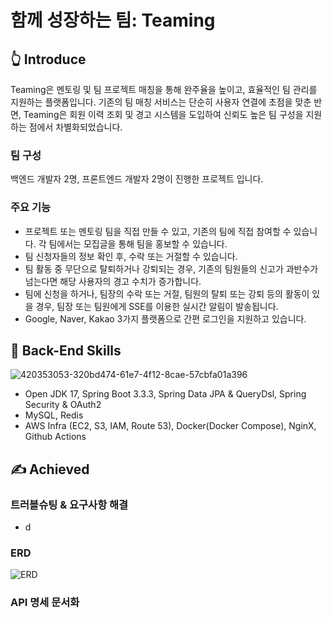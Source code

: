 # 함께 성장하는 팀: Teaming

## 👆 Introduce
Teaming은 멘토링 및 팀 프로젝트 매칭을 통해 완주율을 높이고, 효율적인 팀 관리를 지원하는 플랫폼입니다. 기존의 팀 매칭 서비스는 단순히 사용자 연결에 초점을 맞춘 반면, Teaming은 회원 이력 조회 및 경고 시스템을 도입하여 신뢰도 높은 팀 구성을 지원하는 점에서 차별화되었습니다.

### 팀 구성
백엔드 개발자 2명, 프론트엔드 개발자 2명이 진행한 프로젝트 입니다.

### 주요 기능
- 프로젝트 또는 멘토링 팀을 직접 만들 수 있고, 기존의 팀에 직접 참여할 수 있습니다. 각 팀에서는 모집글을 통해 팀을 홍보할 수 있습니다.
- 팀 신청자들의 정보 확인 후, 수락 또는 거절할 수 있습니다.
- 팀 활동 중 무단으로 탈퇴하거나 강퇴되는 경우, 기존의 팀원들의 신고가 과반수가 넘는다면 해당 사용자의 경고 수치가 증가합니다.
- 팀에 신청을 하거나, 팀장의 수락 또는 거절, 팀원의 탈퇴 또는 강퇴 등의 활동이 있을 경우, 팀장 또는 팀원에게 SSE를 이용한 실시간 알림이 발송됩니다.
- Google, Naver, Kakao 3가지 플랫폼으로 간편 로그인을 지원하고 있습니다.

## 🚀 Back-End Skills

![420353053-320bd474-61e7-4f12-8cae-57cbfa01a396](https://github.com/user-attachments/assets/95e52e91-49ba-47f3-86b0-1c2647cc4e02)

- Open JDK 17, Spring Boot 3.3.3, Spring Data JPA & QueryDsl, Spring Security & OAuth2
- MySQL, Redis
- AWS Infra (EC2, S3, IAM, Route 53), Docker(Docker Compose), NginX, Github Actions

## ✍ Achieved

### 트러블슈팅 & 요구사항 해결
- d

### ERD

![ERD](https://github.com/user-attachments/assets/5ffa31df-c547-4903-b6cb-488a28405ff0)

### API 명세 문서화
